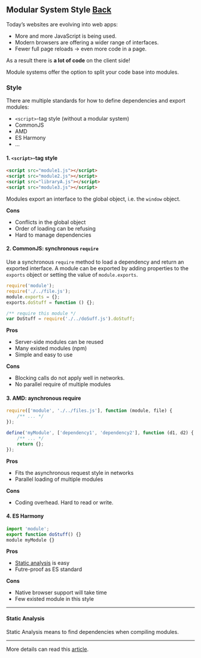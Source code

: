 ## Modular System Style [Back](./../JavaScript.md)

Today’s websites are evolving into web apps:

- More and more JavaScript is being used.
- Modern browsers are offering a wider range of interfaces.
- Fewer full page reloads → even more code in a page.

As a result there is **a lot of code** on the client side!

Module systems offer the option to split your code base into modules.

### Style

There are multiple standards for how to define dependencies and export modules:

- `<script>`-tag style (without a modular system)
- CommonJS
- AMD
- ES Harmony
- ...

#### 1. `<script>`-tag style

```html
<script src="module1.js"></script>
<script src="module2.js"></script>
<script src="libraryA.js"></script>
<script src="module3.js"></script>
```

Modules export an interface to the global object, i.e. the `window` object.

**Cons**

- Conflicts in the global object
- Order of loading can be refusing
- Hard to manage dependencies

#### 2. CommonJS: synchronous `require`

Use a synchronous `require` method to load a dependency and return an exported interface. A module can be exported by adding properties to the `exports` object or setting the value of `module.exports`.

```js
require('module');
require('./../file.js');
module.exports = {};
exports.doStuff = function () {};

/** require this module */
var DoStuff = require('./../doSuff.js').doStuff;
```

**Pros**

- Server-side modules can be reused
- Many existed modules (npm)
- Simple and easy to use

**Cons**

- Blocking calls do not apply well in networks.
- No parallel require of multiple modules

#### 3. AMD: aynchronous require

```js
require(['module', './../files.js'], function (module, file) {
    /** ... */
});

define('myModule', ['dependency1', 'dependency2'], function (d1, d2) {
    /** ... */
    return {};
});
```

**Pros**

- Fits the asynchronous request style in networks
- Parallel loading of multiple modules

**Cons**

- Coding overhead. Hard to read or write.

#### 4. ES Harmony

```js
import 'module';
export function doStuff() {}
module myModule {}
```

**Pros**

- [Static analysis](#static-analysis) is easy
- Futre-proof as ES standard

**Cons**

- Native browser support will take time
- Few existed module in this style

------

#### Static Analysis

Static Analysis means to find dependencies when compiling modules.

------

More details can read this [article](./../../../post/modular_js_with_style/modular_js_with_style.md).
